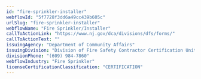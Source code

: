 ```yaml
---
id: "fire-sprinkler-installer"
webflowId: "5f7728f3dd6a49cc439b605c"
urlSlug: "fire-sprinkler-installer"
webflowName: "Fire Sprinkler/Installer"
callToActionLink: "https://www.nj.gov/dca/divisions/dfs/forms/"
callToActionText: ""
issuingAgency: "Department of Community Affairs"
issuingDivision: "Division of Fire Safety Contractor Certification Unit"
divisionPhone: "(609) 984-7860"
webflowIndustry: "Fire Sprinkler"
licenseCertificationClassification: "CERTIFICATION"
---
```

